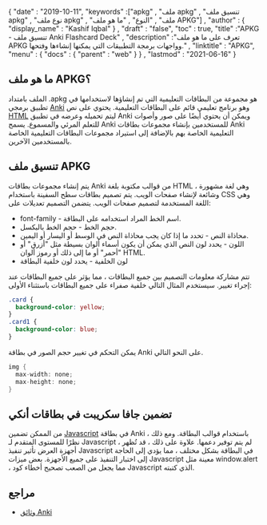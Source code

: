 {
  "date" : "2019-10-11",
   "keywords" :["apkg" , "ملف apkg" , "تنسيق ملف apkg" , "نوع ملف apkg" , "ملف" , "النوع" , "ما هو ملف APKG"] ,
  "author" : {
    "display_name" : "Kashif Iqbal"
} ,
  "draft" : "false",
  "toc" : true,
  "title" :"APKG - تنسيق ملف Anki Flashcard Deck" ,
  "description" :"تعرف على ما هو ملف APKG وواجهات برمجة التطبيقات التي يمكنها إنشاءها وفتحها." ,
  "linktitle" : "APKG",
  "menu" : {
    "docs" : {
      "parent" : "web"
}
} ,
  "lastmod" : "2021-06-16"
}

## ما هو ملف APKG؟

الملف بامتداد .apkg هو مجموعة من البطاقات التعليمية التي تم إنشاؤها لاستخدامها في تطبيق برمجي [Anki](https://ankiweb.net/about) وهو برنامج تعليمي قائم على البطاقات التعليمية. يحتوي على نص [HTML](/ar/web/html/) ليتم تحميله وعرضه في تطبيق Anki ويمكن أن يحتوي أيضًا على صور وأصوات للتعلم المرئي والمسموع. يسمح Anki للمستخدمين بإنشاء مجموعات بطاقات Anki التعليمية الخاصة بهم بالإضافة إلى استيراد مجموعات البطاقات التعليمية الخاصة بالمستخدمين الآخرين.

## تنسيق ملف APKG

يتم إنشاء مجموعات بطاقات Anki من قوالب مكتوبة بلغة HTML ، وهي لغة مشهورة وشائعة لإنشاء صفحات الويب. يتم تصميم بطاقات سطح السفينة باستخدام CSS وهي اللغة المستخدمة لتصميم صفحات الويب. يتضمن التصميم تعديلات على:

* font-family - اسم الخط المراد استخدامه على البطاقة.
* حجم الخط - حجم الخط بالبكسل.
* محاذاة النص - تحدد ما إذا كان يجب محاذاة النص في الوسط أو اليسار أو اليمين.
* اللون - يحدد لون النص الذي يمكن أن يكون أسماء ألوان بسيطة مثل "أزرق" أو "أحمر" أو ما إلى ذلك أو رموز ألوان HTML.
* لون الخلفية - يحدد لون خلفية البطاقة

تتم مشاركة معلومات التصميم بين جميع البطاقات ، مما يؤثر على جميع البطاقات عند إجراء تغيير. سيستخدم المثال التالي خلفية صفراء على جميع البطاقات باستثناء الأولى:

```CSS
.card {
  background-color: yellow;
}
.card1 {
  background-color: blue;
}
```

يمكن التحكم في تغيير حجم الصور في بطاقة Anki على النحو التالي.

```CS
img {
  max-width: none;
  max-height: none;
}
```

## تضمين جافا سكريبت في بطاقات أنكي

من الممكن تضمين [Javascript](/ar/web/js/) في بطاقة Anki باستخدام قوالب البطاقة. ومع ذلك ، نظرًا للمستوى المتقدم لـ Javascript ، لم يتم توفير دعمها. علاوة على ذلك ، قد تُظهر أجهزة العرض تأثير تنفيذ Javascript في البطاقة بشكل مختلف ، مما يؤدي إلى الحاجة إلى اختبار التنفيذ على جميع الأجهزة. بعض ميزات Javascript معينة مثل window.alert ، مما يجعل من الصعب تصحيح أخطاء كود Javascript الذي كتبته.

## مراجع ##

* [وثائق Anki](https://docs.ankiweb.net/intro.html)

